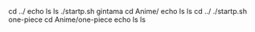 cd ../
echo ls
ls
./startp.sh gintama
cd Anime/
echo ls
ls
cd ../
./startp.sh one-piece
cd Anime/one-piece
echo ls
ls
